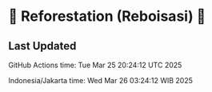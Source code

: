 
# 🌳 Reforestation (Reboisasi) 🌲

## Last Updated

GitHub Actions time: Tue Mar 25 20:24:12 UTC 2025

Indonesia/Jakarta time: Wed Mar 26 03:24:12 WIB 2025
